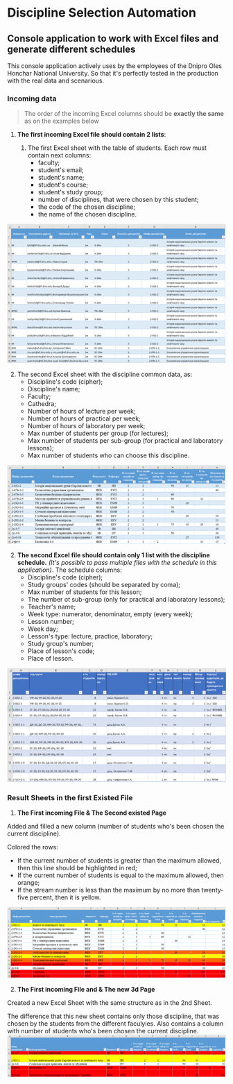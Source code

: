 # Discipline Selection Automation
## Console application to work with Excel files and generate different schedules


This console application actively uses by the employees of the Dnipro Oles Honchar National University.
So that it's perfectly tested in the production with the real data and scenarious.

### Incoming data
> The order of the incoming Excel columns should be **exactly the same** as on the examples below

1. **The first incoming Excel file should contain 2 lists**:

    1. The first Excel sheet with the table of students. Each row must contain next columns: 
       - faculty; 
       * student's email; 
       * student's name;
       * student's course; 
       * student's study group; 
       * number of disciplines, that were chosen by this student; 
       * the code of the chosen discipline; 
       + the name of the chosen discipline.

![1_img_incoming_students_sheet.png](src/main/resources/images/1_img_incoming_students_sheet.png)


   2. The second Excel sheet with the discipline common data, as:
       - Discipline's code (cipher);
       * Discipline's name;
       * Faculty;
       * Cathedra;
       * Number of hours of lecture per week;
       * Number of hours of practical per week;
       * Number of hours of laboratory per week;
       * Max number of students per group (for lectures);
       * Max number of students per sub-group (for practical and laboratory lessons);
       + Max number of students who can choose this discipline. 


![2_img_incoming_discpline_sheet.png](src/main/resources/images/2_img_incoming_discpline_sheet.png)



2. **The second Excel file should contain only 1 list with the discipline schedule.** _(It's possible to pass multiple files with the schedule in this application)_. The schedule columns:
   - Discipline's code (cipher);
   * Study groups' codes (should be separated by coma); 
   * Max number of students for this lesson;
   * The number ot sub-group (only for practical and laboratory lessons);
   * Teacher's name;
   * Week type: numerator, denominator, empty (every week);
   * Lesson number;
   * Week day;
   * Lesson's type: lecture, practice, laboratory;
   * Study group's number;
   * Place of lesson's code;
   + Place of lesson.

![3_img_incoming_schedule_sheet.png](src/main/resources/images/3_img_incoming_schedule_sheet.png)


### Result Sheets in the first Existed File
1. **The First incoming File & The Second existed Page**

Added and filled a new column (number of students who's been chosen the current discipline).

Colored the rows: 

* If the current number of students is greater than the maximum allowed, then this line should be highlighted in red;
* If the current number of students is equal to the maximum allowed, then orange;
* If the stream number is less than the maximum by no more than twenty-five percent, then it is yellow.

![4_img_result_discipline_sheet.png](src/main/resources/images/4_img_result_discipline_sheet.png)

2. **The First incoming File and & The new 3d Page**

Created a new Excel Sheet with the same structure as in the 2nd Sheet.

The difference that this new sheet contains only those discipline, that was chosen by the students from the different faculyies.
Also contains a column with number of students who's been chosen the current discipline.
![5_img_result_discipline_from_diff_faculties_sheet.png](src/main/resources/images/5_img_result_discipline_from_diff_faculties_sheet.png)
